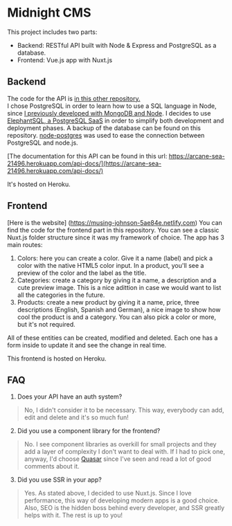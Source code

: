 # Midnight CMS
This project includes two parts: 
- Backend: RESTful API built with Node & Express and PostgreSQL as a database. 
- Frontend: Vue.js app with Nuxt.js

## Backend
The code for the API is [in this other repository.](https://github.com/AlexMayol/midnight_products_api)  
I chose PostgreSQL in order to learn how to use a SQL language in Node, since [I previously developed with MongoDB and Node](https://github.com/AlexMayol/Telegram-Bots).
I decides to use [ElephantSQL, a PostgreSQL SaaS](https://www.elephantsql.com/) in order to simplify both development and deployment phases. A backup of the database can be found on this repository. [node-postgres](https://node-postgres.com/) was used to ease the connection between PostgreSQL and node.js.

[The documentation for this API can be found in this url: https://arcane-sea-21496.herokuapp.com/api-docs/](https://arcane-sea-21496.herokuapp.com/api-docs/)

It's hosted on Heroku.


## Frontend
[Here is the website] (https://musing-johnson-5ae84e.netlify.com)
You can find the code for the frontend part in this repository. You can see a classic Nuxt.js folder structure since it was my framework of choice. 
The app has 3 main routes:
1. Colors: here you can create a color. Give it a name (label) and pick a color with the native HTML5 color input. In a product, you'll see a preview of the color and the label as the title.
2. Categories: create a category by giving it a name, a description and a cute preview image. This is a nice adittion in case we would want to list all the categories in the future.
3. Products: create a new product by giving it a name, price, three descriptions (English, Spanish and German), a nice image to show how cool the product is and a category. You can also pick a color or more, but it's not required.

All of these entities can be created, modified and deleted. Each one has a form inside to update it and see the change in real time.
 
This frontend is hosted on Heroku.

## FAQ
1. Does your API have an auth system?
> No, I didn't consider it to be necessary. This way, everybody can add, edit and delete and it's so much fun!
2. Did you use a component library for the frontend?
> No. I see component libraries as overkill for small projects and they add a layer of complexity I don't want to deal with. If I had to pick one, anyway, I'd choose [Quasar](https://quasar.dev/) since I've seen and read a lot of good comments about it.
3. Did you use SSR in your app?
> Yes. As stated above, I decided to use Nuxt.js. Since I love performance, this way of developing modern apps is a good choice. Also, SEO is the hidden boss behind every developer, and SSR greatly helps with it. The rest is up to you!   
